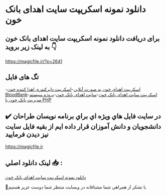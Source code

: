 # دانلود نمونه اسکریپت سایت اهدای بانک خون

## برای دریافت دانلود نمونه اسکریپت سایت اهدای بانک خون به لینک زیر بروید 👇

https://magicfile.ir/?p=2641

## تگ های فایل

-[اسکریپت اهدای خون به صورت آنلاین](https://magicfile.ir/product/%d9%86%d9%85%d9%88%d9%86%d9%87-%d8%a7%d8%b3%da%a9%d8%b1%db%8c%d9%be%d8%aa-%d8%b3%d8%a7%db%8c%d8%aa-%d8%a7%d9%87%d8%af%d8%a7%db%8c-%d8%a8%d8%a7%d9%86%da%a9-%d8%ae%d9%88%d9%86/)-[اسکریپت دایرکتوری اهدا کننده خون BloodBank](https://magicfile.ir/product/%d9%86%d9%85%d9%88%d9%86%d9%87-%d8%a7%d8%b3%da%a9%d8%b1%db%8c%d9%be%d8%aa-%d8%b3%d8%a7%db%8c%d8%aa-%d8%a7%d9%87%d8%af%d8%a7%db%8c-%d8%a8%d8%a7%d9%86%da%a9-%d8%ae%d9%88%d9%86/)-[اسکریپت سایت اهدای بانک خون](https://magicfile.ir/product/%d9%86%d9%85%d9%88%d9%86%d9%87-%d8%a7%d8%b3%da%a9%d8%b1%db%8c%d9%be%d8%aa-%d8%b3%d8%a7%db%8c%d8%aa-%d8%a7%d9%87%d8%af%d8%a7%db%8c-%d8%a8%d8%a7%d9%86%da%a9-%d8%ae%d9%88%d9%86/)-[سایت اهدای بانک خون](https://magicfile.ir/product/%d9%86%d9%85%d9%88%d9%86%d9%87-%d8%a7%d8%b3%da%a9%d8%b1%db%8c%d9%be%d8%aa-%d8%b3%d8%a7%db%8c%d8%aa-%d8%a7%d9%87%d8%af%d8%a7%db%8c-%d8%a8%d8%a7%d9%86%da%a9-%d8%ae%d9%88%d9%86/)-[پروژه سیستم مدیریت بانک خون با PHP](https://magicfile.ir/product/%d9%86%d9%85%d9%88%d9%86%d9%87-%d8%a7%d8%b3%da%a9%d8%b1%db%8c%d9%be%d8%aa-%d8%b3%d8%a7%db%8c%d8%aa-%d8%a7%d9%87%d8%af%d8%a7%db%8c-%d8%a8%d8%a7%d9%86%da%a9-%d8%ae%d9%88%d9%86/)

## ✔️ در سايت فايل هاي ويژه اي براي برنامه نويسان طراحان دانشجويان و دانش آموزان قرار داده ايم از بقيه فايل سايت نيز ديدن فرماييد

https://magicfile.ir


## لينک دانلود اصلي 📥 :

[دانلود نمونه اسکریپت سایت اهدای بانک خون](https://magicfile.ir/product/%d9%86%d9%85%d9%88%d9%86%d9%87-%d8%a7%d8%b3%da%a9%d8%b1%db%8c%d9%be%d8%aa-%d8%b3%d8%a7%db%8c%d8%aa-%d8%a7%d9%87%d8%af%d8%a7%db%8c-%d8%a8%d8%a7%d9%86%da%a9-%d8%ae%d9%88%d9%86/) 


🙏با تشکر از همراهي شما مشتاقانه در وبسایت منتظر شما دوست عزیز هستیم

